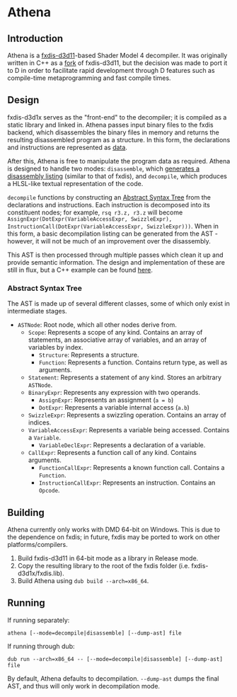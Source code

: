 # Athena
## Introduction
Athena is a [fxdis-d3d11](https://github.com/Philpax/fxdis-d3d1x)-based Shader Model 4 decompiler. It was originally written in C++ as a [fork](https://github.com/Philpax/fxdis-d3d1x/tree/variable-support) of fxdis-d3d11, but the decision was made to port it to D in order to facilitate rapid development through D features such as compile-time metaprogramming and fast compile times.

## Design
fxdis-d3d1x serves as the "front-end" to the decompiler; it is compiled as a static library and linked in. Athena passes input binary files to the fxdis backend, which disassembles the binary files in memory and returns the resulting disassembled program as a structure. In this form, the declarations and instructions are represented as [data](source/sm4/program.d).

After this, Athena is free to manipulate the program data as required. Athena is designed to handle two modes: `disassemble`, which [generates a disassembly listing](source/disassembler/main.d) (similar to that of fxdis), and `decompile`, which produces a HLSL-like textual representation of the code. 

`decompile` functions by constructing an [Abstract Syntax Tree](#abstract-syntax-tree) from the declarations and instructions. Each instruction is decomposed into its constituent nodes; for example, `rsq r3.z, r3.z` will become `AssignExpr(DotExpr(VariableAccessExpr, SwizzleExpr), InstructionCall(DotExpr(VariableAccessExpr, SwizzleExpr)))`. When in this form, a basic decompilation listing can be generated from the AST - however, it will not be much of an improvement over the disassembly.

This AST is then processed through multiple passes which clean it up and provide semantic information. The design and implementation of these are still in flux, but a C++ example can be found [here](https://github.com/Philpax/fxdis-d3d1x/blob/variable-support/src/sm4_rewrite_visitor.cpp).

### Abstract Syntax Tree
The AST is made up of several different classes, some of which only exist in intermediate stages.

* `ASTNode`: Root node, which all other nodes derive from.
	* `Scope`: Represents a scope of any kind. Contains an array of statements, an associative array of variables, and an array of variables by index.
		* `Structure`: Represents a structure.
		* `Function`: Represents a function. Contains return type, as well as arguments.
	* `Statement`: Represents a statement of any kind. Stores an arbitrary `ASTNode`.
	* `BinaryExpr`: Represents any expression with two operands.
		* `AssignExpr`: Represents an assignment (`a = b`)
		* `DotExpr`: Represents a variable internal access (`a.b`)
	* `SwizzleExpr`: Represents a swizzling operation. Contains an array of indices.
	* `VariableAccessExpr`: Represents a variable being accessed. Contains a `Variable`.
		* `VariableDeclExpr`: Represents a declaration of a variable.
	* `CallExpr`: Represents a function call of any kind. Contains arguments.
		* `FunctionCallExpr`: Represents a known function call. Contains a `Function`.
		* `InstructionCallExpr`: Represents an instruction. Contains an `Opcode`.

## Building
Athena currently only works with DMD 64-bit on Windows. This is due to the dependence on fxdis; in future, fxdis may be ported to work on other platforms/compilers.

1. Build fxdis-d3d11 in 64-bit mode as a library in Release mode.
2. Copy the resulting library to the root of the fxdis folder (i.e. fxdis-d3d1x/fxdis.lib).
3. Build Athena using `dub build --arch=x86_64`.

## Running
If running separately:

    athena [--mode=decompile|disassemble] [--dump-ast] file

If running through dub:

    dub run --arch=x86_64 -- [--mode=decompile|disassemble] [--dump-ast] file

By default, Athena defaults to decompilation. `--dump-ast` dumps the final AST, and thus will only work in decompilation mode.
